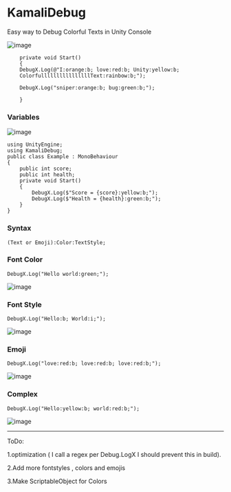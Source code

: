 # KamaliDebug
Easy way to Debug Colorful Texts in Unity Console

![image](https://user-images.githubusercontent.com/16706911/66844927-0af01480-ef7c-11e9-8202-a2d35878955e.png)


```
    private void Start()
    {
    DebugX.Log(@"I:orange:b; love:red:b; Unity:yellow:b;
    ColorfullllllllllllllllText:rainbow:b;");
    
    DebugX.Log("sniper:orange:b; bug:green:b;");

    }
```

### Variables 


![image](https://user-images.githubusercontent.com/16706911/67084273-808cf800-f1a9-11e9-9a12-a283fc66b957.png)

```
using UnityEngine;
using KamaliDebug;
public class Example : MonoBehaviour
{
    public int score;
    public int health;
    private void Start()
    {
        DebugX.Log($"Score = {score}:yellow:b;");
        DebugX.Log($"Health = {health}:green:b;");
    }
}
```



### Syntax 

```(Text or Emoji):Color:TextStyle;```




### Font Color

```DebugX.Log("Hello world:green;");```




![image](https://user-images.githubusercontent.com/16706911/66838611-d2e3d400-ef71-11e9-8721-c71773f4cd79.png)

<H3> Font Style </H3>

```DebugX.Log("Hello:b; World:i;");```


    
![image](https://user-images.githubusercontent.com/16706911/66840783-72569600-ef75-11e9-80c7-4d0d3e8ffab2.png)


### Emoji

```DebugX.Log("love:red:b; love:red:b; love:red:b;");```


![image](https://user-images.githubusercontent.com/16706911/66839173-dd529d80-ef72-11e9-9010-eac6aaf06411.png)




### Complex

```DebugX.Log("Hello:yellow:b; world:red:b;");```

![image](https://user-images.githubusercontent.com/16706911/66838419-7da7c280-ef71-11e9-83c6-d0dda9d5d75f.png)



___________

ToDo:

1.optimization ( I call a regex per Debug.LogX I should prevent this in build).

2.Add more fontstyles , colors and emojis

3.Make ScriptableObject for Colors

